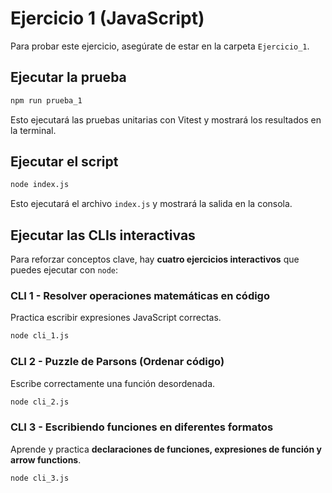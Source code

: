 # Ejercicio 1 (JavaScript)

Para probar este ejercicio, asegúrate de estar en la carpeta `Ejercicio_1`.

## Ejecutar la prueba

```sh
npm run prueba_1
```

Esto ejecutará las pruebas unitarias con Vitest y mostrará los resultados en la terminal.

## Ejecutar el script

```sh
node index.js
```

Esto ejecutará el archivo `index.js` y mostrará la salida en la consola.

## Ejecutar las CLIs interactivas

Para reforzar conceptos clave, hay **cuatro ejercicios interactivos** que puedes ejecutar con `node`:

### **CLI 1 - Resolver operaciones matemáticas en código**
Practica escribir expresiones JavaScript correctas.

```sh
node cli_1.js
```

### **CLI 2 - Puzzle de Parsons (Ordenar código)**
Escribe correctamente una función desordenada.

```sh
node cli_2.js
```

### **CLI 3 - Escribiendo funciones en diferentes formatos**
Aprende y practica **declaraciones de funciones, expresiones de función y arrow functions**.

```sh
node cli_3.js
```